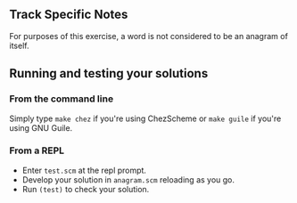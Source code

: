 

## Track Specific Notes

For purposes
of this exercise, a word is not considered to be an anagram of
itself\.


## Running and testing your solutions



### From the command line

Simply type `make chez` if you're using ChezScheme or `make guile` if you're using GNU Guile\.


### From a REPL

* Enter `test.scm` at the repl prompt\.
* Develop your solution in `anagram.scm` reloading as you go\.
* Run `(test)` to check your solution\.

